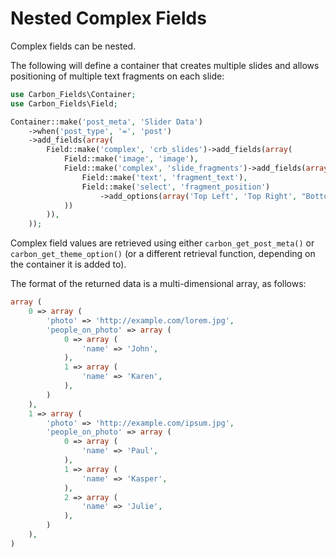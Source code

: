 # Nested Complex Fields

Complex fields can be nested. 

The following will define a container that creates multiple slides and allows positioning of multiple text fragments on each slide:

```php
use Carbon_Fields\Container;
use Carbon_Fields\Field;

Container::make('post_meta', 'Slider Data')
	->when('post_type', '=', 'post')
	->add_fields(array(
		Field::make('complex', 'crb_slides')->add_fields(array(
			Field::make('image', 'image'),
			Field::make('complex', 'slide_fragments')->add_fields(array(
				Field::make('text', 'fragment_text'),
				Field::make('select', 'fragment_position')
					->add_options(array('Top Left', 'Top Right', "Bottom Left", "Bottom Right")),
			))
		)),
	));
```

Complex field values are retrieved using either `carbon_get_post_meta()` or `carbon_get_theme_option()` (or a different retrieval function, depending on the container it is added to).

The format of the returned data is a multi-dimensional array, as follows:

```php
array (
	0 => array (
		'photo' => 'http://example.com/lorem.jpg',
		'people_on_photo' => array (
			0 => array (
				'name' => 'John',
			),
			1 => array (
				'name' => 'Karen',
			),
		)
	),
	1 => array (
		'photo' => 'http://example.com/ipsum.jpg',
		'people_on_photo' => array (
			0 => array (
				'name' => 'Paul',
			),
			1 => array (
				'name' => 'Kasper',
			),
			2 => array (
				'name' => 'Julie',
			),
		)
	),
)
```